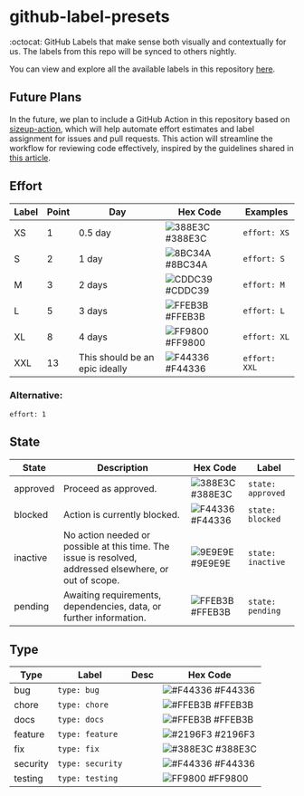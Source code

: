 # github-label-presets
 :octocat:  GitHub Labels that make sense both visually and contextually for us. The labels from this repo will be synced to others nightly.

 You can view and explore all the available labels in this repository [here](https://github.com/jolution/github-label-presets/labels).

## Future Plans

In the future, we plan to include a GitHub Action in this repository based on [sizeup-action](https://github.com/lerebear/sizeup-action), which will help automate effort estimates and label assignment for issues and pull requests. This action will streamline the workflow for reviewing code effectively, inspired by the guidelines shared in [this article](https://github.blog/developer-skills/github/how-to-review-code-effectively-a-github-staff-engineers-philosophy/).

## Effort

| Label | Point | Day                            | Hex Code                                                                                 | Examples     |
|-------|-------|--------------------------------|------------------------------------------------------------------------------------------|--------------|
| XS    | 1     | 0.5 day                        | ![388E3C](https://placehold.it/16x16/388E3C?text=) #388E3C                               | `effort: XS`  |
| S     | 2     | 1 day                          | ![8BC34A](https://placehold.it/16x16/8BC34A?text=) #8BC34A                               | `effort: S`  |
| M     | 3     | 2 days                         | ![CDDC39](https://placehold.it/16x16/CDDC39?text=) #CDDC39                               | `effort: M`  |
| L     | 5     | 3 days                         | ![FFEB3B](https://placehold.it/16x16/FFEB3B?text=) #FFEB3B                               | `effort: L`  |
| XL    | 8     | 4 days                         | ![FF9800](https://placehold.it/16x16/FF9800?text=) #FF9800                               | `effort: XL` |
| XXL   | 13    | This should be an epic ideally | ![F44336](https://placehold.it/16x16/F44336?text=) #F44336                               | `effort: XXL`|


### Alternative:

```effort: 1```


## State

| State    | Description                                                                                   | Hex Code                                                                                 | Label      |
|----------|-----------------------------------------------------------------------------------------------|------------------------------------------------------------------------------------------|------------|
| approved | Proceed as approved.                                                                          | ![388E3C](https://placehold.it/16x16/388E3C?text=) #388E3C                               | `state: approved` |
| blocked  | Action is currently blocked.                                                                  | ![F44336](https://placehold.it/16x16/F44336?text=) #F44336                               | `state: blocked`  |
| inactive | No action needed or possible at this time. The issue is resolved, addressed elsewhere, or out of scope. | ![9E9E9E](https://placehold.it/16x16/9E9E9E?text=) #9E9E9E                               | `state: inactive` |
| pending  | Awaiting requirements, dependencies, data, or further information.                            | ![FFEB3B](https://placehold.it/16x16/FFEB3B?text=) #FFEB3B                               | `state: pending`  |

## Type

| Type      | Label          | Desc | Hex Code |
|-----------|-----------------|------|----------|
| bug       | `type: bug`       |      | ![#F44336](https://placehold.it/16x16/F44336?text=) #F44336 |
| chore     | `type: chore`     |      | ![#FFEB3B](https://placehold.it/16x16/FFEB3B?text=) #FFEB3B |
| docs      | `type: docs`      |      | ![#FFEB3B](https://placehold.it/16x16/FFEB3B?text=) #FFEB3B |
| feature   | `type: feature`   |      | ![#2196F3](https://placehold.it/16x16/2196F3?text=) #2196F3 |
| fix       | `type: fix`       |      | ![#388E3C](https://placehold.it/16x16/388E3C?text=) #388E3C |
| security  | `type: security`  |      | ![#F44336](https://placehold.it/16x16/F44336?text=) #F44336 |
| testing   | `type: testing`   |      | ![FF9800](https://placehold.it/16x16/FF9800?text=) #FF9800 |
